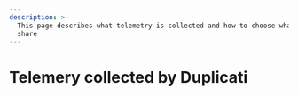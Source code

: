 ```yaml
---
description: >-
  This page describes what telemetry is collected and how to choose what to
  share
---
```


# Telemery collected by Duplicati

